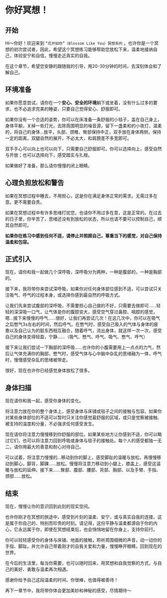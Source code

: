 # 你好冥想！

## 开始

Hi～你好！欢迎来到 `“花开如你”（Blossom Like You）冥想系列` 。也许你是一个冥想的初次尝试者，因此，希望这个冥想练习能够帮助您放松下来，温柔地接纳自己，体验安宁和自信，慢慢走近真实的自我。

在这个章节，希望您安静的跟随我的引导，用20-30分钟的时间，去深刻体会和了解自己。

## 环境准备

如果你愿意尝试，请你在一个**安心、安全的环境**躺下或坐着，没有什么过多的要求，也不必追求完美的睡姿，只要自己觉得安心、舒服即可。

如果你没有一个合适的姿势，你可以在床准备一条舒服的小毯子，盖在自己身上，身体平躺，关掉一些灯光，去除周围明显的噪音源，留下一盏柔和的小夜灯，温柔的，将自己的身体…放平，头部、颈椎、臀部保持中正，双手放在身体两侧，保持一定的距离，双腿自然的展开，不必太大，和肩膀差不多宽即可。

双手手心可以向上也可以向下，只需要自己舒服即可。你可以选择向上，感受自然与开放；也可以选择向下，感受踏实与扎根。

如果做好了准备，那么请你慢慢的闭上眼睛。

## 心理负担放松和警告

如果在冥想过程中睡去，不用担心，这是你在满足身体正常的需求。无需过多在意。更不需要自责。

如果在冥想过程中有许多思绪打扰您，也请你不用过多在意，这是正常的。在过去的日子里，你辛苦了，思绪还没有到放松的状态，所以也请不要可以控制自己，顺其自然即可。

**如果你在练习中感到任何不适，请停止并照顾自己，尊重当下的感觉，对自己保持温柔和包容。**

## 正式引入

现在，请你和我一起做几个深呼吸，深呼吸分为两种，一种是腹部的，一种是胸部的。

接下来，我将带你来尝试深呼吸，如果你对任何身体部位感到不适，可以尝试只关注吸气、呼气的过程本身，或选择你感到最自然的呼吸方式。

让我们先来尝试腹部的深呼吸，不需要担心自己做的不好，只需要去做即可……轻轻的深深吸一口气，让气体是你的腹腔变大，感受空气穿过鼻腔、咽腔的感觉，嗯…接下来慢慢的呼气……很好，让我们再尝试几次！在这几次中，你可以在吸气之后憋气3s左右的时间，然后呼气。在憋气时，感受自己吸入的气体与身体的疲惫以及自己认为的脏东西相互融合，随着呼气，流出身体，就这样一次一次，感受自己的身体变得轻盈，宁静……（吸气、憋气、呼气、吸气、憋气、呼气）

接下来让我们尝试一下胸部的深呼吸……也许你的小腹需要用上一点点的力气，然后让气体充满你的胸部，憋气时，感受气体与心中脑中杂乱的思绪融为一体，呼气时，慢慢感受杂乱的思绪被带走。

很好，现在也许你已经感觉身体放松了很多。

## 身体扫描

现在请你和我一起，感受你身体的变化。

将注意力放在你的整个身体上，感受身体与床铺或毯子之间的接触与包容。如果你对某些身体部位的不适可以暂时只关注你感觉最舒服的区域，或只是觉察被接触、被支持的温度和分量，不必强求任何感受发生。

现在请你将注意力慢慢移到你舒服的部位。如果某些地方让你感到不适，你可以略过它们，也可以将注意力回到呼吸或身体与毯子的接触处。每个人的感受都独一无二，请你用最大的善意和耐心对待自己。

可以试着，将注意力慢慢的…移动到你的脚上，感受脚趾的温暖与放松，再慢慢移动到脚心，脚背，脚踝……放松。慢慢将注意力移动到小腿上，膝盖上，感受这温暖与放松的延伸。接下来……臀部、腹部、腰部、背部、胸部、以及手臂、手指、颈部……放松。

## 结束

现在，慢慢让你的意识回到此刻的现实空间。

也许你刚才在冥想的旅途中，感受到片刻的温柔、安宁，或与真实自我的连接。这是属于你自己的、特别而珍贵的时刻。请记得，这份平静与温柔都源自于你的内心，它永远属于你，即使在冥想结束后，也会悄悄地留在你身上，支持你前行。

你可以轻轻感受你的身体与床铺、地面的接触，聆听周围细微的声音，动一动你的手指、脚趾。并允许自己带着刚才的自我关爱和力量，慢慢睁开眼睛，回到现在的世界。

在今后的生活里，每当你需要，也可以随时回来，用冥想和自我觉察的方式，与自己的美好、勇敢与温柔再次相遇。

感谢你给予自己这段温柔的时间。你很棒，也值得被善待！

再下一章节中，我将带你体会更加美妙和神秘的感受，尽情期待～